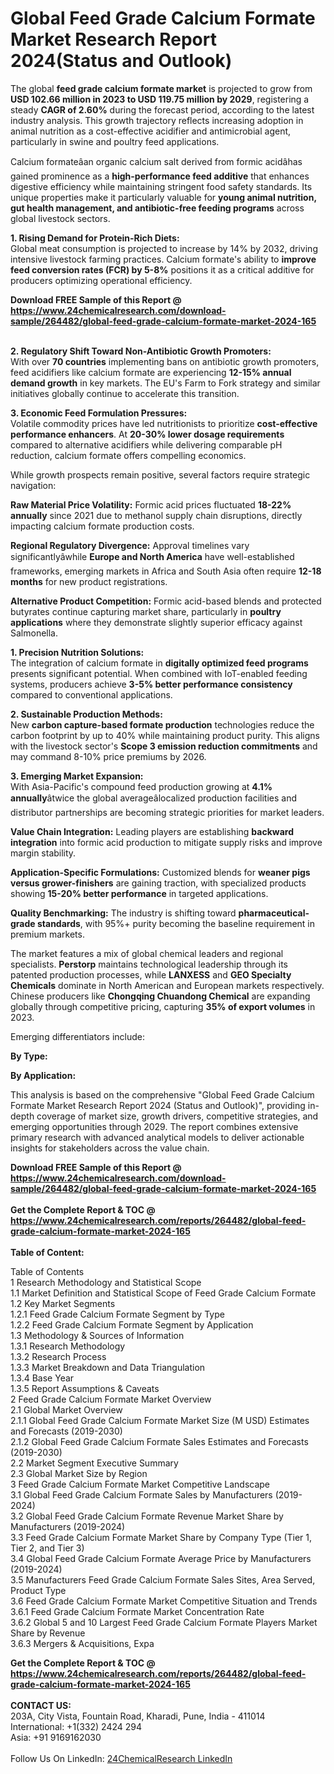 <h1>Global Feed Grade Calcium Formate Market Research Report 2024(Status and Outlook)</h1><p>The global <strong>feed grade calcium formate market</strong> is projected to grow from <strong>USD 102.66 million in 2023 to USD 119.75 million by 2029</strong>, registering a steady <strong>CAGR of 2.60%</strong> during the forecast period, according to the latest industry analysis. This growth trajectory reflects increasing adoption in animal nutrition as a cost-effective acidifier and antimicrobial agent, particularly in swine and poultry feed applications.</p><p>Calcium formateâan organic calcium salt derived from formic acidâhas gained prominence as a <strong>high-performance feed additive</strong> that enhances digestive efficiency while maintaining stringent food safety standards. Its unique properties make it particularly valuable for <strong>young animal nutrition, gut health management, and antibiotic-free feeding programs</strong> across global livestock sectors.</p><p><strong>1. Rising Demand for Protein-Rich Diets:</strong><br>
Global meat consumption is projected to increase by 14% by 2032, driving intensive livestock farming practices. Calcium formate's ability to <strong>improve feed conversion rates (FCR) by 5-8%</strong> positions it as a critical additive for producers optimizing operational efficiency.</p><div><b>Download FREE Sample of this Report @ 
            <a href="https://www.24chemicalresearch.com/download-sample/264482/global-feed-grade-calcium-formate-market-2024-165">
            https://www.24chemicalresearch.com/download-sample/264482/global-feed-grade-calcium-formate-market-2024-165</a></b></div><br><p><strong>2. Regulatory Shift Toward Non-Antibiotic Growth Promoters:</strong><br>
With over <strong>70 countries</strong> implementing bans on antibiotic growth promoters, feed acidifiers like calcium formate are experiencing <strong>12-15% annual demand growth</strong> in key markets. The EU's Farm to Fork strategy and similar initiatives globally continue to accelerate this transition.</p><p><strong>3. Economic Feed Formulation Pressures:</strong><br>
Volatile commodity prices have led nutritionists to prioritize <strong>cost-effective performance enhancers</strong>. At <strong>20-30% lower dosage requirements</strong> compared to alternative acidifiers while delivering comparable pH reduction, calcium formate offers compelling economics.</p><p>While growth prospects remain positive, several factors require strategic navigation:</p><p><strong>Raw Material Price Volatility:</strong> Formic acid prices fluctuated <strong>18-22% annually</strong> since 2021 due to methanol supply chain disruptions, directly impacting calcium formate production costs.</p><p><strong>Regional Regulatory Divergence:</strong> Approval timelines vary significantlyâwhile <strong>Europe and North America</strong> have well-established frameworks, emerging markets in Africa and South Asia often require <strong>12-18 months</strong> for new product registrations.</p><p><strong>Alternative Product Competition:</strong> Formic acid-based blends and protected butyrates continue capturing market share, particularly in <strong>poultry applications</strong> where they demonstrate slightly superior efficacy against Salmonella.</p><p><strong>1. Precision Nutrition Solutions:</strong><br>
The integration of calcium formate in <strong>digitally optimized feed programs</strong> presents significant potential. When combined with IoT-enabled feeding systems, producers achieve <strong>3-5% better performance consistency</strong> compared to conventional applications.</p><p><strong>2. Sustainable Production Methods:</strong><br>
New <strong>carbon capture-based formate production</strong> technologies reduce the carbon footprint by up to 40% while maintaining product purity. This aligns with the livestock sector's <strong>Scope 3 emission reduction commitments</strong> and may command 8-10% price premiums by 2026.</p><p><strong>3. Emerging Market Expansion:</strong><br>
With Asia-Pacific's compound feed production growing at <strong>4.1% annually</strong>âtwice the global averageâlocalized production facilities and distributor partnerships are becoming strategic priorities for market leaders.</p><p><strong>Value Chain Integration:</strong> Leading players are establishing <strong>backward integration</strong> into formic acid production to mitigate supply risks and improve margin stability.</p><p><strong>Application-Specific Formulations:</strong> Customized blends for <strong>weaner pigs versus grower-finishers</strong> are gaining traction, with specialized products showing <strong>15-20% better performance</strong> in targeted applications.</p><p><strong>Quality Benchmarking:</strong> The industry is shifting toward <strong>pharmaceutical-grade standards</strong>, with 95%+ purity becoming the baseline requirement in premium markets.</p><p>The market features a mix of global chemical leaders and regional specialists. <strong>Perstorp</strong> maintains technological leadership through its patented production processes, while <strong>LANXESS</strong> and <strong>GEO Specialty Chemicals</strong> dominate in North American and European markets respectively. Chinese producers like <strong>Chongqing Chuandong Chemical</strong> are expanding globally through competitive pricing, capturing <strong>35% of export volumes</strong> in 2023.</p><p>Emerging differentiators include:</p><p><strong>By Type:</strong></p><p><strong>By Application:</strong></p><p>This analysis is based on the comprehensive "Global Feed Grade Calcium Formate Market Research Report 2024 (Status and Outlook)", providing in-depth coverage of market size, growth drivers, competitive strategies, and emerging opportunities through 2029. The report combines extensive primary research with advanced analytical models to deliver actionable insights for stakeholders across the value chain.</p><div><b>Download FREE Sample of this Report @ 
            <a href="https://www.24chemicalresearch.com/download-sample/264482/global-feed-grade-calcium-formate-market-2024-165">
            https://www.24chemicalresearch.com/download-sample/264482/global-feed-grade-calcium-formate-market-2024-165</a></b></div><br><div><b>Get the Complete Report & TOC @ 
            <a href="https://www.24chemicalresearch.com/reports/264482/global-feed-grade-calcium-formate-market-2024-165">
            https://www.24chemicalresearch.com/reports/264482/global-feed-grade-calcium-formate-market-2024-165</a></b></div><br>
            <b>Table of Content:</b><p>Table of Contents<br />
1 Research Methodology and Statistical Scope<br />
1.1 Market Definition and Statistical Scope of Feed Grade Calcium Formate<br />
1.2 Key Market Segments<br />
1.2.1 Feed Grade Calcium Formate Segment by Type<br />
1.2.2 Feed Grade Calcium Formate Segment by Application<br />
1.3 Methodology & Sources of Information<br />
1.3.1 Research Methodology<br />
1.3.2 Research Process<br />
1.3.3 Market Breakdown and Data Triangulation<br />
1.3.4 Base Year<br />
1.3.5 Report Assumptions & Caveats<br />
2 Feed Grade Calcium Formate Market Overview<br />
2.1 Global Market Overview<br />
2.1.1 Global Feed Grade Calcium Formate Market Size (M USD) Estimates and Forecasts (2019-2030)<br />
2.1.2 Global Feed Grade Calcium Formate Sales Estimates and Forecasts (2019-2030)<br />
2.2 Market Segment Executive Summary<br />
2.3 Global Market Size by Region<br />
3 Feed Grade Calcium Formate Market Competitive Landscape<br />
3.1 Global Feed Grade Calcium Formate Sales by Manufacturers (2019-2024)<br />
3.2 Global Feed Grade Calcium Formate Revenue Market Share by Manufacturers (2019-2024)<br />
3.3 Feed Grade Calcium Formate Market Share by Company Type (Tier 1, Tier 2, and Tier 3)<br />
3.4 Global Feed Grade Calcium Formate Average Price by Manufacturers (2019-2024)<br />
3.5 Manufacturers Feed Grade Calcium Formate Sales Sites, Area Served, Product Type<br />
3.6 Feed Grade Calcium Formate Market Competitive Situation and Trends<br />
3.6.1 Feed Grade Calcium Formate Market Concentration Rate<br />
3.6.2 Global 5 and 10 Largest Feed Grade Calcium Formate Players Market Share by Revenue<br />
3.6.3 Mergers & Acquisitions, Expa</p><div><b>Get the Complete Report & TOC @ 
            <a href="https://www.24chemicalresearch.com/reports/264482/global-feed-grade-calcium-formate-market-2024-165">
            https://www.24chemicalresearch.com/reports/264482/global-feed-grade-calcium-formate-market-2024-165</a></b></div><br><b>CONTACT US:</b><br>
            203A, City Vista, Fountain Road, Kharadi, Pune, India - 411014<br>
            International: +1(332) 2424 294<br>
            Asia: +91 9169162030 <br><br>
            Follow Us On LinkedIn: <a href="https://www.linkedin.com/company/24chemicalresearch/">24ChemicalResearch LinkedIn</a>